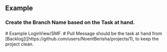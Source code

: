 <h2>Example</h2>

<h3>Create the Branch Name based on the Task at hand.</h3>
# Example LoginView/SMF.
# Pull Message should be the task at hand from [Backlog]([https://github.com/users/NoentBerisha/projects/1), to keep the project clean.
